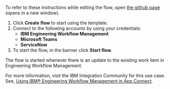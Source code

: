 To refer to these instructions while editing the flow, open [the github page](https://github.com/ot4i/app-connect-templates/tree/main/resources/markdown/Update%20ServiceNow%20incident%20and%20send%20a%20Microsoft%20Teams%20notification%20whenever%20a%20work%20item%20in%20IBM%20EWM%20is%20updated_instructions.md) (opens in a new window).

1. Click **Create flow** to start using the template.
2. Connect to the following accounts by using your credentials:
   - **IBM Engineering Workflow Management** 
   - **Microsoft Teams**
   - **ServiceNow**
3. To start the flow, in the banner click **Start flow**.

The flow is started whenever there is an update to the existing work item in Engineering Workflow Management.

For more information, visit the IBM Integration Community for this use case. See, [Using IBM® Engineering Workflow Management in App Connect](https://community.ibm.com/community/user/integration/blogs/shamini-arumugam1/2021/09/23/using-ibm-engineering-workflow-management-in-app-c).

